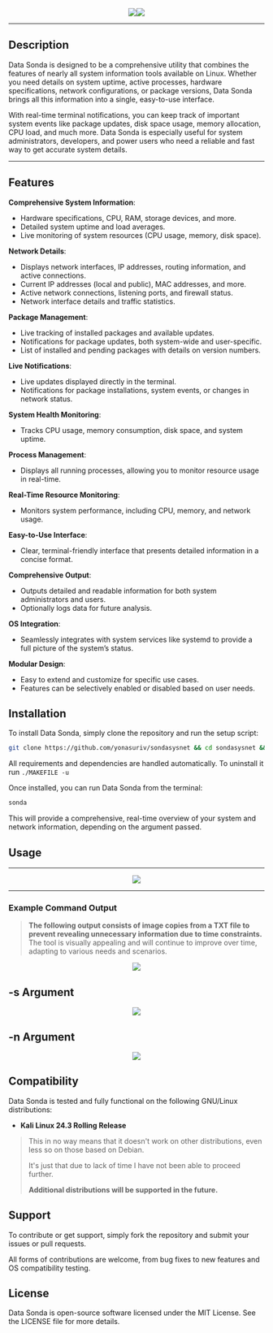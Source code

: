 
<p align="center">
  <img src="https://github.com/user-attachments/assets/b7002b57-9a0a-44ab-9de3-fef44fb56ce0e"/><img src="https://github.com/user-attachments/assets/4e9cad6d-c134-44b1-9bd7-6f0b78b8a41a"/>
</p>

----

## Description

Data Sonda is designed to be a comprehensive utility that combines the features of nearly all system information tools available on Linux. Whether you need details on system uptime, active processes, hardware specifications, network configurations, or package versions, Data Sonda brings all this information into a single, easy-to-use interface.

With real-time terminal notifications, you can keep track of important system events like package updates, disk space usage, memory allocation, CPU load, and much more. Data Sonda is especially useful for system administrators, developers, and power users who need a reliable and fast way to get accurate system details.

----

## Features

**Comprehensive System Information**: 
- Hardware specifications, CPU, RAM, storage devices, and more.
- Detailed system uptime and load averages.
- Live monitoring of system resources (CPU usage, memory, disk space).

**Network Details**: 
- Displays network interfaces, IP addresses, routing information, and active connections.
- Current IP addresses (local and public), MAC addresses, and more.
- Active network connections, listening ports, and firewall status.
- Network interface details and traffic statistics.

**Package Management**: 

- Live tracking of installed packages and available updates.
- Notifications for package updates, both system-wide and user-specific.
- List of installed and pending packages with details on version numbers.

**Live Notifications**: 
- Live updates displayed directly in the terminal.
- Notifications for package installations, system events, or changes in network status.

**System Health Monitoring**: 
- Tracks CPU usage, memory consumption, disk space, and system uptime.

**Process Management**: 
- Displays all running processes, allowing you to monitor resource usage in real-time.

**Real-Time Resource Monitoring**: 
- Monitors system performance, including CPU, memory, and network usage.

**Easy-to-Use Interface**: 
- Clear, terminal-friendly interface that presents detailed information in a concise format.
  
**Comprehensive Output**:

- Outputs detailed and readable information for both system administrators and users.
- Optionally logs data for future analysis.

**OS Integration**:

- Seamlessly integrates with system services like systemd to provide a full picture of the system’s status.

**Modular Design**: 
- Easy to extend and customize for specific use cases.
- Features can be selectively enabled or disabled based on user needs.

## Installation
To install Data Sonda, simply clone the repository and run the setup script:

```bash
git clone https://github.com/yonasuriv/sondasysnet && cd sondasysnet && ./MAKEFILE -i
```

All requirements and dependencies are handled automatically. To uninstall it run `./MAKEFILE -u`

Once installed, you can run Data Sonda from the terminal:

```bash
sonda
```

This will provide a comprehensive, real-time overview of your system and network information, depending on the argument passed.

## Usage

----

<p align="center"> 
  <img src="https://github.com/user-attachments/assets/f44ddefa-5ea9-4a78-b92d-c06f7bff4b8e"/>
</p>

----

### Example Command Output

> **The following output consists of image copies from a TXT file to prevent revealing unnecessary information due to time constraints.**
> The tool is visually appealing and will continue to improve over time, adapting to various needs and scenarios.

<p align="center">
  <img src="https://github.com/user-attachments/assets/43277a76-6ba4-477a-8cd3-4d6164588e03"/>
</p>

## -s Argument

<p align="center">
  <img src="https://github.com/user-attachments/assets/1e71d4b6-a201-4db5-811b-4b3db4fd5c71"/>
</p>

## -n Argument

<p align="center">
  <img src="https://github.com/user-attachments/assets/4ae89af0-f96c-42fc-9058-f0a6bfa42163"/>
</p>

## Compatibility

Data Sonda is tested and fully functional on the following GNU/Linux distributions:

- **Kali Linux 24.3 Rolling Release**

> This in no way means that it doesn't work on other distributions, even less so on those based on Debian.
>
> It's just that due to lack of time I have not been able to proceed further.
>
> **Additional distributions will be supported in the future.**

## Support
To contribute or get support, simply fork the repository and submit your issues or pull requests. 

All forms of contributions are welcome, from bug fixes to new features and OS compatibility testing.

## License
Data Sonda is open-source software licensed under the MIT License. See the LICENSE file for more details.
